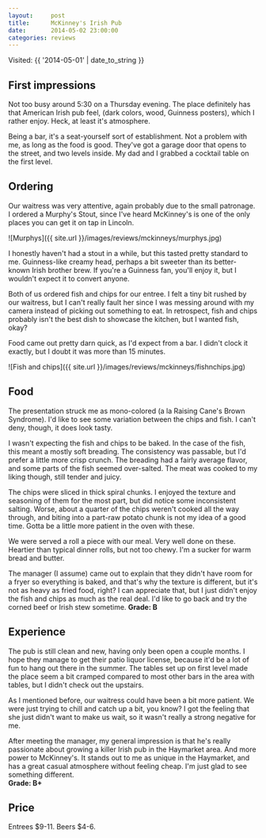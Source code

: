 ```yaml
---
layout:     post
title:      McKinney's Irish Pub
date:       2014-05-02 23:00:00
categories: reviews
---
```


Visited: {{ '2014-05-01' | date_to_string }}

First impressions
-----------------

Not too busy around 5:30 on a Thursday evening. The place definitely has that American Irish pub feel, (dark colors, wood, Guinness posters), which I rather enjoy. Heck, at least it's atmosphere.

Being a bar, it's a seat-yourself sort of establishment. Not a problem with me, as long as the food is good. They've got a garage door that opens to the street, and two levels inside. My dad and I grabbed a cocktail table on the first level.

Ordering
--------
Our waitress was very attentive, again probably due to the small patronage. I ordered a Murphy's Stout, since I've heard McKinney's is one of the only places you can get it on tap in Lincoln.

![Murphys]({{ site.url }}/images/reviews/mckinneys/murphys.jpg)

I honestly haven't had a stout in a while, but this tasted pretty standard to me. Guinness-like creamy head, perhaps a bit sweeter than its better-known Irish brother brew. If you're a Guinness fan, you'll enjoy it, but I wouldn't expect it to convert anyone.

Both of us ordered fish and chips for our entree. I felt a tiny bit rushed by our waitress, but I can't really fault her since I was messing around with my camera instead of picking out something to eat. In retrospect, fish and chips probably isn't the best dish to showcase the kitchen, but I wanted fish, okay?

Food came out pretty darn quick, as I'd expect from a bar. I didn't clock it exactly, but I doubt it was more than 15 minutes.

![Fish and chips]({{ site.url }}/images/reviews/mckinneys/fishnchips.jpg)

Food
----

The presentation struck me as mono-colored (a la Raising Cane's Brown Syndrome). I'd like to see some variation between the chips and fish. I can't deny, though, it does look tasty.

I wasn't expecting the fish and chips to be baked. In the case of the fish, this meant a mostly soft breading. The consistency was passable, but I'd prefer a little more crisp crunch. The breading had a fairly average flavor, and some parts of the fish seemed over-salted. The meat was cooked to my liking though, still tender and juicy.

The chips were sliced in thick spiral chunks. I enjoyed the texture and seasoning of them for the most part, but did notice some inconsistent salting. Worse, about a quarter of the chips weren't cooked all the way through, and biting into a part-raw potato chunk is not my idea of a good time. Gotta be a little more patient in the oven with these.

We were served a roll a piece with our meal. Very well done on these. Heartier than typical dinner rolls, but not too chewy. I'm a sucker for warm bread and butter.

The manager (I assume) came out to explain that they didn't have room for a fryer so everything is baked, and that's why the texture is different, but it's not as heavy as fried food, right? I can appreciate that, but I just didn't enjoy the fish and chips as much as the real deal. I'd like to go back and try the corned beef or Irish stew sometime. **Grade: B**

Experience
----------
The pub is still clean and new, having only been open a couple months. I hope they manage to get their patio liquor license, because it'd be a lot of fun to hang out there in the summer. The tables set up on first level made the place seem a bit cramped compared to most other bars in the area with tables, but I didn't check out the upstairs.

As I mentioned before, our waitress could have been a bit more patient. We were just trying to chill and catch up a bit, you know? I got the feeling that she just didn't want to make us wait, so it wasn't really a strong negative for me.

After meeting the manager, my general impression is that he's really passionate about growing a killer Irish pub in the Haymarket area. And more power to McKinney's. It stands out to me as unique in the Haymarket, and has a great casual atmosphere without feeling cheap. I'm just glad to see something different.  
**Grade: B+**  

Price
-----
Entrees $9-11. Beers $4-6.